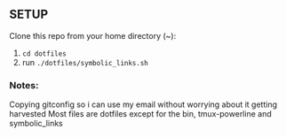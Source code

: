 ## SETUP

Clone this repo from your home directory (~):
1. `cd dotfiles`
2. run `./dotfiles/symbolic_links.sh`

### Notes:
Copying gitconfig so i can use my email without worrying about it getting harvested
Most files are dotfiles except for the bin, tmux-powerline and symbolic_links
